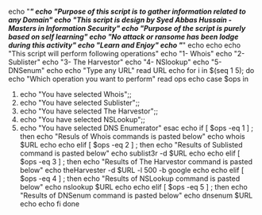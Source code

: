echo "_________________________________________________________________________________"
echo "Purpose of this script is to gather information related to any Domain"
echo "This script is design by Syed Abbas Hussain - Masters in Information Security"
echo "Purpose of the script is purely based on self learning"
echo "No attack or ransome has been lodge during this activity"
echo "Learn and Enjoy"
echo "_________________________________________________________________________________"
echo
echo
echo "This script will perform following operations"
echo "1- Whois"
echo "2- Sublister"
echo "3- The Harvestor"
echo "4- NSlookup"
echo "5- DNSenum"
echo
echo "Type any URL"
read URL
echo
for i in $(seq 1 5); do
echo "Which operation you want to perform"
read ops
echo
case $ops in
1) echo "You have selected Whois";;
2) echo "You have selected Sublister";;
3) echo "You have selected The Harvestor";;
4) echo "You have selected NSLookup";;
5) echo "You have selected DNS Enumerator"
esac
echo
if [ $ops -eq 1 ] ; then
echo "Resuls of Whois commands is pasted below"
echo
whois $URL
echo
echo
elif [ $ops -eq 2 ] ; then
echo "Results of Sublisted command is pasted below"
echo
sublist3r -d $URL
echo
echo
elif [ $ops -eq 3 ] ; then
echo "Results of The Harvestor command is pasted below"
echo
theHarvester -d $URL -l 500 -b google
echo
echo
elif [ $ops -eq 4 ] ; then
echo "Results of NSLookup command is pasted below"
echo
nslookup $URL
echo
echo
elif [ $ops -eq 5 ] ; then
echo "Results of DNSenum command is pasted below"
echo
dnsenum $URL
echo
echo
fi
done
